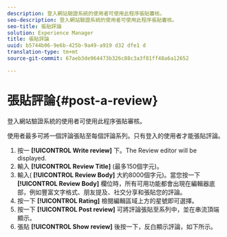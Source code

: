 ```yaml
---
description: 登入網站驗證系統的使用者可使用此程序張貼審核。
seo-description: 登入網站驗證系統的使用者可使用此程序張貼審核。
seo-title: 張貼評論
solution: Experience Manager
title: 張貼評論
uuid: b5744b06-9e6b-425b-9a49-a919 d32 dfe1 d
translation-type: tm+mt
source-git-commit: 67aeb3de964473b326c88c3a3f81ff48a6a12652

---
```



# 張貼評論{#post-a-review}

登入網站驗證系統的使用者可使用此程序張貼審核。

使用者最多可將一個評論張貼至每個評論系列。只有登入的使用者才能張貼評論。

1. 按一 **[!UICONTROL Write review]** 下。The Review editor will be displayed.
1. 輸入 **[!UICONTROL Review Title]** (最多150個字元)。
1. 輸入( **[!UICONTROL Review Body]** 大約8000個字元)。當您按一下 **[!UICONTROL Review Body]** 欄位時，所有可用功能都會出現在編輯器底部，例如豐富文字格式、朋友提及、社交分享和張貼您的評論。
1. 按一下 **[!UICONTROL Rating]** 檢閱編輯區域上方的星號即可選擇。
1. 按一下 **[!UICONTROL Post review]** 可將評論張貼至系列中，並在串流頂端顯示。
1. 張貼 **[!UICONTROL Show review]** 後按一下，反白顯示評論，如下所示。
